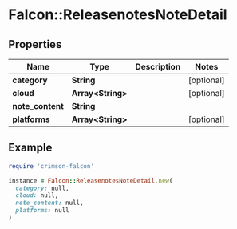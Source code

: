 # Falcon::ReleasenotesNoteDetail

## Properties

| Name | Type | Description | Notes |
| ---- | ---- | ----------- | ----- |
| **category** | **String** |  | [optional] |
| **cloud** | **Array&lt;String&gt;** |  | [optional] |
| **note_content** | **String** |  |  |
| **platforms** | **Array&lt;String&gt;** |  | [optional] |

## Example

```ruby
require 'crimson-falcon'

instance = Falcon::ReleasenotesNoteDetail.new(
  category: null,
  cloud: null,
  note_content: null,
  platforms: null
)
```

